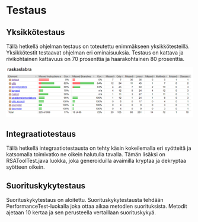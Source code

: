 # Testaus

## Yksikkötestaus
 
Tällä hetkellä ohjelman testaus on toteutettu enimmäkseen yksikkötesteillä. Yksikkötestit testaavat ohjelman eri ominaisuuksia. Testaus
on kattava ja rivikohtainen kattavuus on 70 prosenttia ja haarakohtainen 80 prosenttia.

![alt text](https://github.com/Varjokorento/RaSkAslabra/blob/master/Dokumentaatio/Testausdokumentti/testaus2.PNG "Raportti")

## Integraatiotestaus

Tällä hetkellä integraatiotestausta on tehty käsin kokeilemalla eri syötteitä ja katsomalla toimivatko ne oikein halutulla tavalla. Tämän lisäksi
on RSAToolTest.java luokka, joka generoiduilla avaimilla kryptaa ja dekryptaa syötteen oikein. 

## Suorituskykytestaus

Suorituskykytestaus on aloitettu. Suorituskykytestausta tehdään PerformanceTest-luokalla joka ottaa aikaa metodien suorituksista. Metodit ajetaan 10 kertaa
ja sen perusteella vertaillaan suorituskykyä. 
